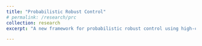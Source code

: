 ```yaml
---
title: "Probabilistic Robust Control"
# permalink: /research/prc
collection: research
excerpt: "A new framework for probabilistic robust control using high-confidence model-ambiguity sets. This is an item in your research. It can be have images or nice text. If you name the file .md, it will be parsed as markdown. If you name the file .html, it will be parsed as HTML. <br/><img src='/images/UncertainNyquist.jpg'> "

---
```



